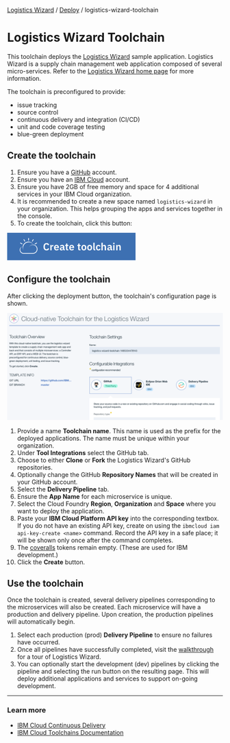 [Logistics Wizard](https://github.com/IBM-Cloud/logistics-wizard/tree/master#logistics-wizard-overview) / [Deploy](https://github.com/IBM-Cloud/logistics-wizard/tree/master#deploy-logistics-wizard) / logistics-wizard-toolchain

# Logistics Wizard Toolchain

This toolchain deploys the [Logistics Wizard](https://github.com/IBM-Cloud/logistics-wizard) sample application. Logistics Wizard is a supply chain management web application composed of several micro-services. Refer to the [Logistics Wizard home page](https://github.com/IBM-Cloud/logistics-wizard) for more information.

The toolchain is preconfigured to provide:
- issue tracking
- source control
- continuous delivery and integration (CI/CD)
- unit and code coverage testing
- blue-green deployment

## Create the toolchain

1. Ensure you have a [GitHub](https://github.com/) account.
2. Ensure you have an [IBM Cloud](https://ibm.com/cloud) account.
3. Ensure you have 2GB of free memory and space for 4 additional services in your IBM Cloud organization.
4. It is recommended to create a new space named `logistics-wizard` in your organization. This helps grouping the apps and services together in the console.
5. To create the toolchain, click this button:

  [![Deploy To IBM Cloud](./.bluemix/create_toolchain_button.png)](https://console.bluemix.net/devops/setup/deploy/?repository=https%3A//github.com/IBM-Cloud/logistics-wizard-toolchain.git)

## Configure the toolchain

After clicking the deployment button, the toolchain's configuration page is shown.

  ![](toolchain.png)

1. Provide a name **Toolchain name**. This name is used as the prefix for the deployed applications. The name must be unique within your organization.
2. Under **Tool Integrations** select the GitHub tab.
3. Choose to either **Clone** or **Fork** the Logistics Wizard's GitHub repositories.
4. Optionally change the GitHub **Repository Names** that will be created in your GitHub account.
5. Select the **Delivery Pipeline** tab.
6. Ensure the **App Name** for each microservice is unique.
7. Select the Cloud Foundry **Region**, **Organization** and **Space** where you want to deploy the application.
8. Paste your **IBM Cloud Platform API key** into the corresponding textbox. If you do not have an existing API key, create on using the `ibmcloud iam api-key-create <name>` command. Record the API key in a safe place; it will be shown only once after the command completes. 
9. The [coveralls](https://coveralls.io/) tokens remain empty. (These are used for IBM development.)
10. Click the **Create** button.

## Use the toolchain

Once the toolchain is created, several delivery pipelines corresponding to the microservices will also be created. Each microservice will have a production and delivery pipeline. Upon creation, the production pipelines will automatically begin.

1. Select each production (prod) **Delivery Pipeline** to ensure no failures have occurred.
2. Once all pipelines have successfully completed, visit the [walkthrough](https://github.com/IBM-Cloud/logistics-wizard/blob/master/WALKTHROUGH.md) for a tour of Logistics Wizard.
3. You can optionally start the development (dev) pipelines by clicking the pipeline and selecting the run button on the resulting page. This will deploy additional applications and services to support on-going development.

---
### Learn more

* [IBM Cloud Continuous Delivery](https://console.bluemix.net/docs/services/ContinuousDelivery/index.html#cd_getting_started)
* [IBM Cloud Toolchains Documentation](https://console.bluemix.net/docs/services/ContinuousDelivery/toolchains_about.html#toolchains_about)
